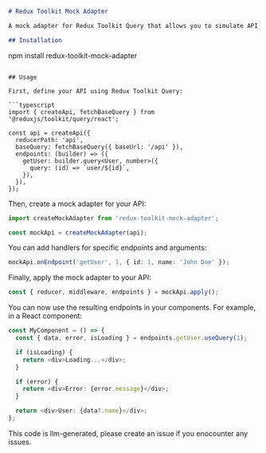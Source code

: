 ```markdown
# Redux Toolkit Mock Adapter

A mock adapter for Redux Toolkit Query that allows you to simulate API responses for testing purposes.

## Installation

```
npm install redux-toolkit-mock-adapter
```

## Usage

First, define your API using Redux Toolkit Query:

```typescript
import { createApi, fetchBaseQuery } from '@reduxjs/toolkit/query/react';

const api = createApi({
  reducerPath: 'api',
  baseQuery: fetchBaseQuery({ baseUrl: '/api' }),
  endpoints: (builder) => ({
    getUser: builder.query<User, number>({
      query: (id) => `user/${id}`,
    }),
  }),
});
```

Then, create a mock adapter for your API:

```typescript
import createMockAdapter from 'redux-toolkit-mock-adapter';

const mockApi = createMockAdapter(api);
```

You can add handlers for specific endpoints and arguments:

```typescript
mockApi.onEndpoint('getUser', 1, { id: 1, name: 'John Doe' });
```

Finally, apply the mock adapter to your API:

```typescript
const { reducer, middleware, endpoints } = mockApi.apply();
```

You can now use the resulting endpoints in your components. For example, in a React component:

```typescript
const MyComponent = () => {
  const { data, error, isLoading } = endpoints.getUser.useQuery(1);

  if (isLoading) {
    return <div>Loading...</div>;
  }

  if (error) {
    return <div>Error: {error.message}</div>;
  }

  return <div>User: {data?.name}</div>;
};
```

This code is llm-generated, please create an issue if you enocounter any issues.
